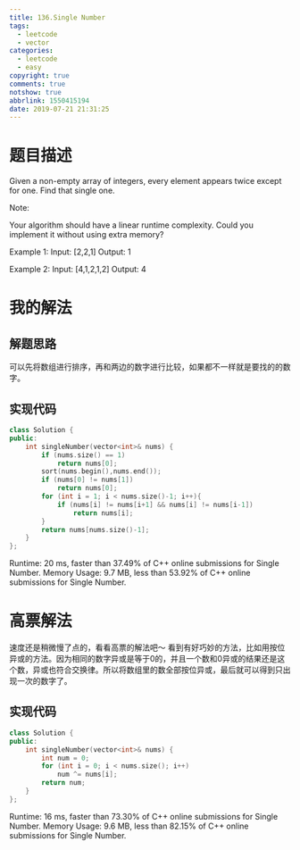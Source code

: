 ```yaml
---
title: 136.Single Number
tags:
  - leetcode
  - vector
categories:
  - leetcode
  - easy
copyright: true
comments: true
notshow: true
abbrlink: 1550415194
date: 2019-07-21 21:31:25
---
```

# 题目描述
Given a non-empty array of integers, every element appears twice except for one. Find that single one.

Note:

Your algorithm should have a linear runtime complexity. Could you implement it without using extra memory?

Example 1:
Input: [2,2,1]
Output: 1

Example 2:
Input: [4,1,2,1,2]
Output: 4
# 我的解法
## 解题思路
可以先将数组进行排序，再和两边的数字进行比较，如果都不一样就是要找的的数字。
## 实现代码
```C++
class Solution {
public:
    int singleNumber(vector<int>& nums) {
        if (nums.size() == 1)
            return nums[0];
        sort(nums.begin(),nums.end());
        if (nums[0] != nums[1])
            return nums[0];
        for (int i = 1; i < nums.size()-1; i++){
            if (nums[i] != nums[i+1] && nums[i] != nums[i-1])
                return nums[i];
        }
        return nums[nums.size()-1];
    }
};
```

Runtime: 20 ms, faster than 37.49% of C++ online submissions for Single Number.
Memory Usage: 9.7 MB, less than 53.92% of C++ online submissions for Single Number.

# 高票解法
速度还是稍微慢了点的，看看高票的解法吧～
看到有好巧妙的方法，比如用按位异或的方法。因为相同的数字异或是等于0的，并且一个数和0异或的结果还是这个数，异或也符合交换律。所以将数组里的数全部按位异或，最后就可以得到只出现一次的数字了。
## 实现代码
```C++
class Solution {
public:
    int singleNumber(vector<int>& nums) {
        int num = 0;
        for (int i = 0; i < nums.size(); i++)
            num ^= nums[i];
        return num;
    }
};
```

Runtime: 16 ms, faster than 73.30% of C++ online submissions for Single Number.
Memory Usage: 9.6 MB, less than 82.15% of C++ online submissions for Single Number.


